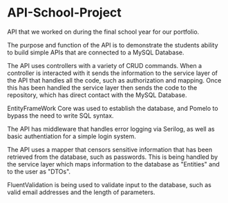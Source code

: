 # API-School-Project
API that we worked on during the final school year for our portfolio.

The purpose and function of the API is to demonstrate the students ability to build simple APIs that are connected to a MySQL Database.

The API uses controllers with a variety of CRUD commands. When a controller is interacted with it sends the information to the service layer of the API
that handles all the code, such as authorization and mapping. Once this has been handled the service layer then sends the code to the repository, which has
direct contact with the MySQL Database.

EntityFrameWork Core was used to establish the database, and Pomelo to bypass the need to write SQL syntax.

The API has middleware that handles error logging via Serilog, as well as basic authentiation for a simple login system.

The API uses a mapper that censors sensitive information that has been retrieved from the database, such as passwords. This is being handled by the 
service layer which maps information to the database as "Entities" and to the user as "DTOs".

FluentValidation is being used to validate input to the database, such as valid email addresses and the length of parameters.
